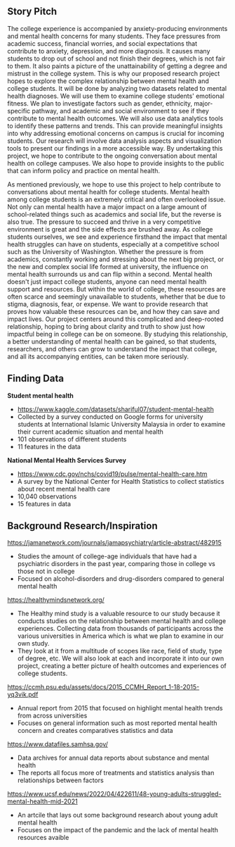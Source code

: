 ## Story Pitch

The college experience is accompanied by anxiety-producing environments and mental health concerns for many students. They face pressures from academic success, financial worries, and social expectations that contribute to anxiety, depression, and more diagnosis. It causes many students to drop out of school and not finish their degrees, which is not fair to them. It also paints a picture of the unattainability of getting a degree and mistrust in the college system. This is why our proposed research project hopes to explore the complex relationship between mental health and college students. It will be done by analyzing two datasets related to mental health diagnoses. We will use them to examine college students' emotional fitness. We plan to investigate factors such as gender, ethnicity, major-specific pathway, and academic and social environment to see if they contribute to mental health outcomes. We will also use data analytics tools to identify these patterns and trends. This can provide meaningful insights into why addressing emotional concerns on campus is crucial for incoming students. Our research will involve data analysis aspects and visualization tools to present our findings in a more accessible way. By undertaking this project, we hope to contribute to the ongoing conversation about mental health on college campuses. We also hope to provide insights to the public that can inform policy and practice on mental health.


As mentioned previously, we hope to use this project to help contribute to conversations about mental health for college students. Mental health among college students is an extremely critical and often overlooked issue. Not only can mental health have a major impact on a large amount of school-related things such as academics and social life, but the reverse is also true. The pressure to succeed and thrive in a very competitive environment is great and the side effects are brushed away. As college students ourselves, we see and experience firsthand the impact that mental health struggles can have on students, especially at a competitive school such as the University of Washington. Whether the pressure is from academics, constantly working and stressing about the next big project, or the new and complex social life formed at university, the influence on mental health surrounds us and can flip within a second. Mental health doesn't just impact college students, anyone can need mental health support and resources. But within the world of college, these resources are often scarce and seemingly unavailable to students, whether that be due to stigma, diagnosis, fear, or expense. We want to provide research that proves how valuable these resources can be, and how they can save and impact lives. Our project centers around this complicated and deep-rooted relationship, hoping to bring about clarity and truth to show just how impactful being in college can be on someone. By studying this relationship, a better understanding of mental health can be gained, so that students, researchers, and others can grow to understand the impact that college, and all its accompanying entities, can be taken more seriously.


## Finding Data
**Student mental health**
- https://www.kaggle.com/datasets/shariful07/student-mental-health
- Collected by a survey conducted on Google forms for university students at International Islamic University Malaysia in order to examine their current academic situation and mental health
- 101 observations of different students 
- 11 features in the data

**National Mental Health Services Survey**
- https://www.cdc.gov/nchs/covid19/pulse/mental-health-care.htm
- A survey by the National Center for Health Statistics to collect statistics about recent mental health care
- 10,040 observations 
- 15 features in data


## Background Research/Inspiration
https://jamanetwork.com/journals/jamapsychiatry/article-abstract/482915
- Studies the amount of college-age individuals that have had a psychiatric disorders in the past year, comparing those in college vs those not in college
- Focused on alcohol-disorders and drug-disorders compared to general mental health

https://healthymindsnetwork.org/
- The Healthy mind study is a valuable resource to our study because it conducts studies on the relationship between mental health and college experiences. Collecting data from thousands of participants across the various universities in America which is what we plan to examine in our own study.
- They look at it from a multitude of scopes like race, field of study, type of degree, etc. We will also look at each and incorporate it into our own project, creating a better picture of health outcomes and experiences of college students.

https://ccmh.psu.edu/assets/docs/2015_CCMH_Report_1-18-2015-yq3vik.pdf 
- Annual report from 2015 that focused on highlight mental health trends from across universities
- Focuses on general information such as most reported mental health concern and creates comparatives statistics and data

https://www.datafiles.samhsa.gov/ 
- Data archives for annual data reports about substance and mental health 
- The reports all focus more of treatments and statistics analysis than relationships between factors

https://www.ucsf.edu/news/2022/04/422611/48-young-adults-struggled-mental-health-mid-2021
- An artcile that lays out some background research about young adult mental health
- Focuses on the impact of the pandemic and the lack of mental health resources avaible
